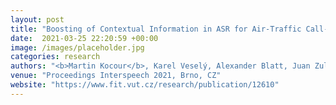 ```yaml
---
layout: post
title: "Boosting of Contextual Information in ASR for Air-Traffic Call-Sign Recognition"
date:  2021-03-25 22:20:59 +00:00
image: /images/placeholder.jpg
categories: research
authors: "<b>Martin Kocour</b>, Karel Veselý, Alexander Blatt, Juan Zuluaga-Gomez, Igor Szöke, Jan Černocký, Dietrich Klakow, Petr Motlíček"
venue: "Proceedings Interspeech 2021, Brno, CZ"
website: "https://www.fit.vut.cz/research/publication/12610"
---
```


